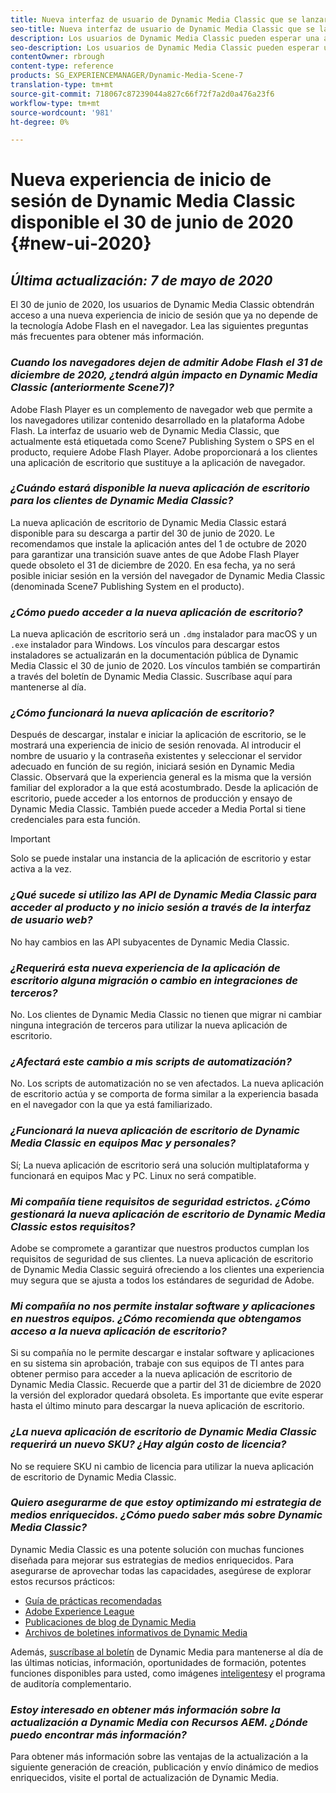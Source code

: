 ```yaml
---
title: Nueva interfaz de usuario de Dynamic Media Classic que se lanzará en el primer semestre de 2020
seo-title: Nueva interfaz de usuario de Dynamic Media Classic que se lanzará en el primer semestre de 2020
description: Los usuarios de Dynamic Media Classic pueden esperar una actualización de su interfaz de usuario en el primer semestre de 2020. La experiencia proporcionará un inicio de sesión actualizado con vínculos a recursos valiosos, además de esta actualización ya no dependerá de la tecnología Adobe Flash en el navegador.
seo-description: Los usuarios de Dynamic Media Classic pueden esperar una actualización de su interfaz de usuario en el primer semestre de 2020. La experiencia proporcionará un inicio de sesión actualizado con vínculos a recursos valiosos, además de esta actualización ya no dependerá de la tecnología Adobe Flash en el navegador.
contentOwner: rbrough
content-type: reference
products: SG_EXPERIENCEMANAGER/Dynamic-Media-Scene-7
translation-type: tm+mt
source-git-commit: 718067c87239044a827c66f72f7a2d0a476a23f6
workflow-type: tm+mt
source-wordcount: '981'
ht-degree: 0%

---
```



# Nueva experiencia de inicio de sesión de Dynamic Media Classic disponible el 30 de junio de 2020 {#new-ui-2020}

## _Última actualización: 7 de mayo de 2020_

El 30 de junio de 2020, los usuarios de Dynamic Media Classic obtendrán acceso a una nueva experiencia de inicio de sesión que ya no depende de la tecnología Adobe Flash en el navegador. Lea las siguientes preguntas más frecuentes para obtener más información.

### **_Cuando los navegadores dejen de admitir Adobe Flash el 31 de diciembre de 2020, ¿tendrá algún impacto en Dynamic Media Classic (anteriormente Scene7)?_**

Adobe Flash Player es un complemento de navegador web que permite a los navegadores utilizar contenido desarrollado en la plataforma Adobe Flash. La interfaz de usuario web de Dynamic Media Classic, que actualmente está etiquetada como Scene7 Publishing System o SPS en el producto, requiere Adobe Flash Player. Adobe proporcionará a los clientes una aplicación de escritorio que sustituye a la aplicación de navegador.

### **_¿Cuándo estará disponible la nueva aplicación de escritorio para los clientes de Dynamic Media Classic?_**

La nueva aplicación de escritorio de Dynamic Media Classic estará disponible para su descarga a partir del 30 de junio de 2020. Le recomendamos que instale la aplicación antes del 1 de octubre de 2020 para garantizar una transición suave antes de que Adobe Flash Player quede obsoleto el 31 de diciembre de 2020.  En esa fecha, ya no será posible iniciar sesión en la versión del navegador de Dynamic Media Classic (denominada Scene7 Publishing System en el producto).

### **_¿Cómo puedo acceder a la nueva aplicación de escritorio?_**

La nueva aplicación de escritorio será un `.dmg` instalador para macOS y un `.exe` instalador para Windows. Los vínculos para descargar estos instaladores se actualizarán en la documentación pública de Dynamic Media Classic el 30 de junio de 2020. Los vínculos también se compartirán a través del boletín de Dynamic Media Classic. Suscríbase aquí para mantenerse al día.

### **_¿Cómo funcionará la nueva aplicación de escritorio?_**

Después de descargar, instalar e iniciar la aplicación de escritorio, se le mostrará una experiencia de inicio de sesión renovada. Al introducir el nombre de usuario y la contraseña existentes y seleccionar el servidor adecuado en función de su región, iniciará sesión en Dynamic Media Classic. Observará que la experiencia general es la misma que la versión familiar del explorador a la que está acostumbrado. Desde la aplicación de escritorio, puede acceder a los entornos de producción y ensayo de Dynamic Media Classic. También puede acceder a Media Portal si tiene credenciales para esta función.

>[!IMPORTANT]
>
>Solo se puede instalar una instancia de la aplicación de escritorio y estar activa a la vez.

### **_¿Qué sucede si utilizo las API de Dynamic Media Classic para acceder al producto y no inicio sesión a través de la interfaz de usuario web?_**

No hay cambios en las API subyacentes de Dynamic Media Classic.

### **_¿Requerirá esta nueva experiencia de la aplicación de escritorio alguna migración o cambio en integraciones de terceros?_**

No. Los clientes de Dynamic Media Classic no tienen que migrar ni cambiar ninguna integración de terceros para utilizar la nueva aplicación de escritorio.

### **_¿Afectará este cambio a mis scripts de automatización?_**

No. Los scripts de automatización no se ven afectados. La nueva aplicación de escritorio actúa y se comporta de forma similar a la experiencia basada en el navegador con la que ya está familiarizado.

### **_¿Funcionará la nueva aplicación de escritorio de Dynamic Media Classic en equipos Mac y personales?_**

Sí; La nueva aplicación de escritorio será una solución multiplataforma y funcionará en equipos Mac y PC. Linux no será compatible.

### **_Mi compañía tiene requisitos de seguridad estrictos. ¿Cómo gestionará la nueva aplicación de escritorio de Dynamic Media Classic estos requisitos?_**

Adobe se compromete a garantizar que nuestros productos cumplan los requisitos de seguridad de sus clientes. La nueva aplicación de escritorio de Dynamic Media Classic seguirá ofreciendo a los clientes una experiencia muy segura que se ajusta a todos los estándares de seguridad de Adobe.

### **_Mi compañía no nos permite instalar software y aplicaciones en nuestros equipos. ¿Cómo recomienda que obtengamos acceso a la nueva aplicación de escritorio?_**

Si su compañía no le permite descargar e instalar software y aplicaciones en su sistema sin aprobación, trabaje con sus equipos de TI antes para obtener permiso para acceder a la nueva aplicación de escritorio de Dynamic Media Classic. Recuerde que a partir del 31 de diciembre de 2020 la versión del explorador quedará obsoleta. Es importante que evite esperar hasta el último minuto para descargar la nueva aplicación de escritorio.

### **_¿La nueva aplicación de escritorio de Dynamic Media Classic requerirá un nuevo SKU? ¿Hay algún costo de licencia?_**

No se requiere SKU ni cambio de licencia para utilizar la nueva aplicación de escritorio de Dynamic Media Classic.

### **_Quiero asegurarme de que estoy optimizando mi estrategia de medios enriquecidos. ¿Cómo puedo saber más sobre Dynamic Media Classic?_**

Dynamic Media Classic es una potente solución con muchas funciones diseñada para mejorar sus estrategias de medios enriquecidos. Para asegurarse de aprovechar todas las capacidades, asegúrese de explorar estos recursos prácticos:

* [Guía de prácticas recomendadas](https://www.adobe.com/content/dam/www/us/en/marketing/experience-manager-assets/dynamic-media/adobe-dynamic-media-classic-best-practices-guide.pdf)
* [Adobe Experience League](https://guided.adobe.com/#recommended/solutions/experience-manager)
* [Publicaciones de blog de Dynamic Media](https://theblog.adobe.com/tag/dynamic-media/)
* [Archivos de boletines informativos de Dynamic Media](https://docs.adobe.com/content/help/en/dynamic-media-classic/using/dynamic-media-newsletter.html)

Además, [suscríbase al boletín](https://www.adobe.com/subscription/dynamic-media-newsletter.html) de Dynamic Media para mantenerse al día de las últimas noticias, información, oportunidades de formación, potentes funciones disponibles para usted, como imágenes [inteligentes](https://helpx.adobe.com/experience-manager/6-3/assets/using/imaging-faq.html)y el programa de auditoría complementario.

### **_Estoy interesado en obtener más información sobre la actualización a Dynamic Media con Recursos AEM. ¿Dónde puedo encontrar más información?_**

Para obtener más información sobre las ventajas de la actualización a la siguiente generación de creación, publicación y envío dinámico de medios enriquecidos, visite el portal [](http://exploreadobe.com/dynamic-media-upgrade/)de actualización de Dynamic Media.


